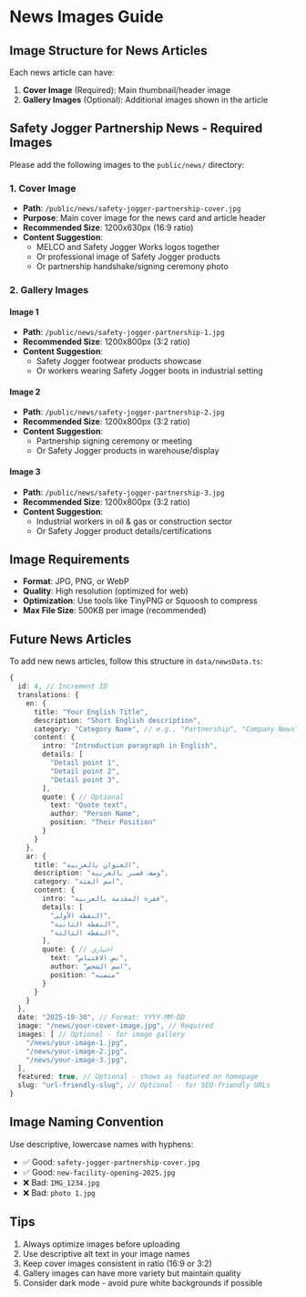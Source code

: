 # News Images Guide

## Image Structure for News Articles

Each news article can have:

1. **Cover Image** (Required): Main thumbnail/header image
2. **Gallery Images** (Optional): Additional images shown in the article

## Safety Jogger Partnership News - Required Images

Please add the following images to the `public/news/` directory:

### 1. Cover Image

- **Path**: `/public/news/safety-jogger-partnership-cover.jpg`
- **Purpose**: Main cover image for the news card and article header
- **Recommended Size**: 1200x630px (16:9 ratio)
- **Content Suggestion**:
  - MELCO and Safety Jogger Works logos together
  - Or professional image of Safety Jogger products
  - Or partnership handshake/signing ceremony photo

### 2. Gallery Images

#### Image 1

- **Path**: `/public/news/safety-jogger-partnership-1.jpg`
- **Recommended Size**: 1200x800px (3:2 ratio)
- **Content Suggestion**:
  - Safety Jogger footwear products showcase
  - Or workers wearing Safety Jogger boots in industrial setting

#### Image 2

- **Path**: `/public/news/safety-jogger-partnership-2.jpg`
- **Recommended Size**: 1200x800px (3:2 ratio)
- **Content Suggestion**:
  - Partnership signing ceremony or meeting
  - Or Safety Jogger products in warehouse/display

#### Image 3

- **Path**: `/public/news/safety-jogger-partnership-3.jpg`
- **Recommended Size**: 1200x800px (3:2 ratio)
- **Content Suggestion**:
  - Industrial workers in oil & gas or construction sector
  - Or Safety Jogger product details/certifications

## Image Requirements

- **Format**: JPG, PNG, or WebP
- **Quality**: High resolution (optimized for web)
- **Optimization**: Use tools like TinyPNG or Squoosh to compress
- **Max File Size**: 500KB per image (recommended)

## Future News Articles

To add new news articles, follow this structure in `data/newsData.ts`:

```typescript
{
  id: 4, // Increment ID
  translations: {
    en: {
      title: "Your English Title",
      description: "Short English description",
      category: "Category Name", // e.g., "Partnership", "Company News", "Certification"
      content: {
        intro: "Introduction paragraph in English",
        details: [
          "Detail point 1",
          "Detail point 2",
          "Detail point 3",
        ],
        quote: { // Optional
          text: "Quote text",
          author: "Person Name",
          position: "Their Position"
        }
      }
    },
    ar: {
      title: "العنوان بالعربية",
      description: "وصف قصير بالعربية",
      category: "اسم الفئة",
      content: {
        intro: "فقرة المقدمة بالعربية",
        details: [
          "النقطة الأولى",
          "النقطة الثانية",
          "النقطة الثالثة",
        ],
        quote: { // اختياري
          text: "نص الاقتباس",
          author: "اسم الشخص",
          position: "منصبه"
        }
      }
    }
  },
  date: "2025-10-30", // Format: YYYY-MM-DD
  image: "/news/your-cover-image.jpg", // Required
  images: [ // Optional - for image gallery
    "/news/your-image-1.jpg",
    "/news/your-image-2.jpg",
    "/news/your-image-3.jpg",
  ],
  featured: true, // Optional - shows as featured on homepage
  slug: "url-friendly-slug", // Optional - for SEO-friendly URLs
}
```

## Image Naming Convention

Use descriptive, lowercase names with hyphens:

- ✅ Good: `safety-jogger-partnership-cover.jpg`
- ✅ Good: `new-facility-opening-2025.jpg`
- ❌ Bad: `IMG_1234.jpg`
- ❌ Bad: `photo 1.jpg`

## Tips

1. Always optimize images before uploading
2. Use descriptive alt text in your image names
3. Keep cover images consistent in ratio (16:9 or 3:2)
4. Gallery images can have more variety but maintain quality
5. Consider dark mode - avoid pure white backgrounds if possible
